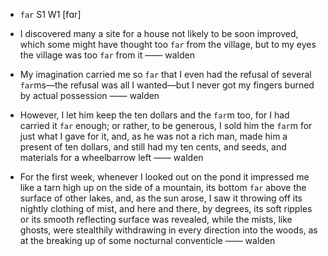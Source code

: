 - `far` S1 W1 [fɑr]



-  I discovered many a site for a house not likely to be soon improved, which some might have thought too `far` from the village, but to my eyes the village was too `far` from it —— walden

- My imagination carried me so `far` that I even had the refusal of several `far`ms﻿—the refusal was all I wanted﻿—but I never got my fingers burned by actual possession —— walden

-  However, I let him keep the ten dollars and the `far`m too, for I had carried it `far` enough; or rather, to be generous, I sold him the `far`m for just what I gave for it, and, as he was not a rich man, made him a present of ten dollars, and still had my ten cents, and seeds, and materials for a wheelbarrow left —— walden

-  For the first week, whenever I looked out on the pond it impressed me like a tarn high up on the side of a mountain, its bottom `far` above the surface of other lakes, and, as the sun arose, I saw it throwing off its nightly clothing of mist, and here and there, by degrees, its soft ripples or its smooth reflecting surface was revealed, while the mists, like ghosts, were stealthily withdrawing in every direction into the woods, as at the breaking up of some nocturnal conventicle —— walden